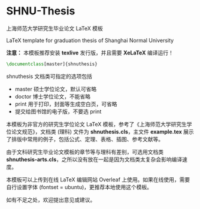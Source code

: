 # SHNU-Thesis

上海师范大学研究生毕业论文 LaTeX 模板

LaTeX template for graduation thesis of Shanghai Normal University

**注意：** 本模板推荐安装 **texlive** 发行版，并且需要 **XeLaTeX** 编译运行！

```tex
\documentclass[master]{shnuthesis}
```

shnuthesis 文档类可指定的选项包括
- master 硕士学位论文，默认可省略
- doctor 博士学位论文，不能省略
- print 用于打印，封面等生成空白页，可省略
- 提交给图书馆的电子版，不要选 print


本模板为非官方的研究生学位论文 LaTeX 模板，参考了《上海师范大学研究生学位论文规范》，文档类 (理科) 文件为 **shnuthesis.cls**，主文件 **example.tex** 展示了排版中常用的例子，包括公式、定理、表格、插图、参考文献等。

由于文科研究生毕业论文模板的章节等与理科有差别，可选用文档类 **shnuthesis-arts.cls**，之所以没有放在一起是因为文档类太复杂会影响编译速度。

本模板可以上传到在线 LaTeX 编辑网站 Overleaf 上使用。如果在线使用，需要自行设置字体 (fontset = ubuntu)，更推荐本地使用这个模板。

如有不足之处，欢迎提出意见或建议。

